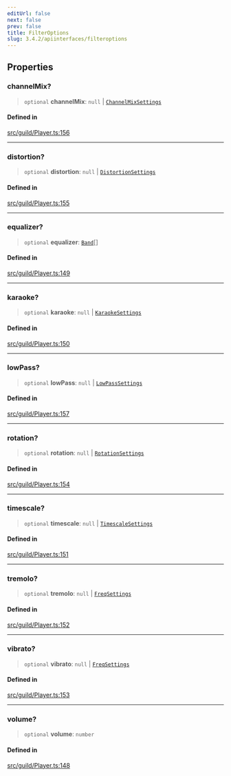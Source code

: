 ```yaml
---
editUrl: false
next: false
prev: false
title: FilterOptions
slug: 3.4.2/apiinterfaces/filteroptions
---
```


## Properties

### channelMix?

> `optional` **channelMix**: `null` | [`ChannelMixSettings`](/3.4.2/api/interfaces/channelmixsettings/)

#### Defined in

[src/guild/Player.ts:156](https://github.com/shipgirlproject/shoukaku/blob/e7d94081cabbda7327dc04e467a45fcda49c24f2/src/guild/Player.ts#L156)

***

### distortion?

> `optional` **distortion**: `null` | [`DistortionSettings`](/3.4.2/api/interfaces/distortionsettings/)

#### Defined in

[src/guild/Player.ts:155](https://github.com/shipgirlproject/shoukaku/blob/e7d94081cabbda7327dc04e467a45fcda49c24f2/src/guild/Player.ts#L155)

***

### equalizer?

> `optional` **equalizer**: [`Band`](/3.4.2/api/interfaces/band/)\[]

#### Defined in

[src/guild/Player.ts:149](https://github.com/shipgirlproject/shoukaku/blob/e7d94081cabbda7327dc04e467a45fcda49c24f2/src/guild/Player.ts#L149)

***

### karaoke?

> `optional` **karaoke**: `null` | [`KaraokeSettings`](/3.4.2/api/interfaces/karaokesettings/)

#### Defined in

[src/guild/Player.ts:150](https://github.com/shipgirlproject/shoukaku/blob/e7d94081cabbda7327dc04e467a45fcda49c24f2/src/guild/Player.ts#L150)

***

### lowPass?

> `optional` **lowPass**: `null` | [`LowPassSettings`](/3.4.2/api/interfaces/lowpasssettings/)

#### Defined in

[src/guild/Player.ts:157](https://github.com/shipgirlproject/shoukaku/blob/e7d94081cabbda7327dc04e467a45fcda49c24f2/src/guild/Player.ts#L157)

***

### rotation?

> `optional` **rotation**: `null` | [`RotationSettings`](/3.4.2/api/interfaces/rotationsettings/)

#### Defined in

[src/guild/Player.ts:154](https://github.com/shipgirlproject/shoukaku/blob/e7d94081cabbda7327dc04e467a45fcda49c24f2/src/guild/Player.ts#L154)

***

### timescale?

> `optional` **timescale**: `null` | [`TimescaleSettings`](/3.4.2/api/interfaces/timescalesettings/)

#### Defined in

[src/guild/Player.ts:151](https://github.com/shipgirlproject/shoukaku/blob/e7d94081cabbda7327dc04e467a45fcda49c24f2/src/guild/Player.ts#L151)

***

### tremolo?

> `optional` **tremolo**: `null` | [`FreqSettings`](/3.4.2/api/interfaces/freqsettings/)

#### Defined in

[src/guild/Player.ts:152](https://github.com/shipgirlproject/shoukaku/blob/e7d94081cabbda7327dc04e467a45fcda49c24f2/src/guild/Player.ts#L152)

***

### vibrato?

> `optional` **vibrato**: `null` | [`FreqSettings`](/3.4.2/api/interfaces/freqsettings/)

#### Defined in

[src/guild/Player.ts:153](https://github.com/shipgirlproject/shoukaku/blob/e7d94081cabbda7327dc04e467a45fcda49c24f2/src/guild/Player.ts#L153)

***

### volume?

> `optional` **volume**: `number`

#### Defined in

[src/guild/Player.ts:148](https://github.com/shipgirlproject/shoukaku/blob/e7d94081cabbda7327dc04e467a45fcda49c24f2/src/guild/Player.ts#L148)

